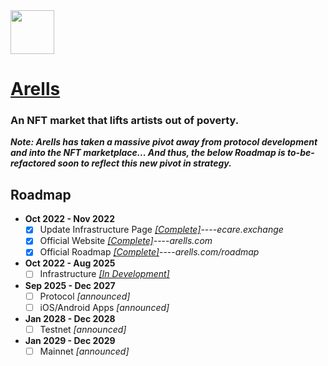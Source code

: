 <img src="https://github.com/Ecare-Exchange/Arells/blob/main/Art/General/Arells-Icon-Ebony.png" width="70px"> 

# [Arells](https://arells.com)
### An NFT market that lifts artists out of poverty.

***Note: Arells has taken a massive pivot away from protocol development and into the NFT marketplace... And thus, the below Roadmap is to-be-refactored soon to reflect this new pivot in strategy.***

## Roadmap

- **Oct 2022 - Nov 2022**
  - [X] Update Infrastructure Page *[[Complete]](https://ecare.exchange)*----*ecare.exchange*
  - [X] Official Website *[[Complete]](https://arells.com)*----*arells.com*
  - [X] Official Roadmap *[[Complete]](https://arells.com/roadmap)*----*arells.com/roadmap*

- **Oct 2022 - Aug 2025**
   - [ ] Infrastructure *[[In Development]](https://github.com/Ecare-Exchange/infrastructure)*

- **Sep 2025 - Dec 2027**
  - [ ] Protocol *[announced]*
  - [ ] iOS/Android Apps *[announced]*

- **Jan 2028 - Dec 2028**
  - [ ] Testnet *[announced]*

- **Jan 2029 - Dec 2029**
  - [ ] Mainnet *[announced]*
